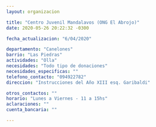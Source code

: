 ```yaml
---
layout: organizacion

title: "Centro Juvenil Mandalavos (ONG El Abrojo)"
date: 2020-05-26 20:22:32 -0300

fecha_actualizacion: "6/04/2020"

departamento: "Canelones"
barrio: "Las Piedras"
actividades: "Olla"
necesidades: "Todo tipo de donaciones"
necesidades_especificas: ""
telefono_contacto: "094922782"
direccion: "Instrucciones del Año XIII esq. Garibaldi"

otros_contactos: ""
horario: "Lunes a Viernes - 11 a 15hs"
aclaraciones: ""
cuenta_bancaria: ""

---
```

